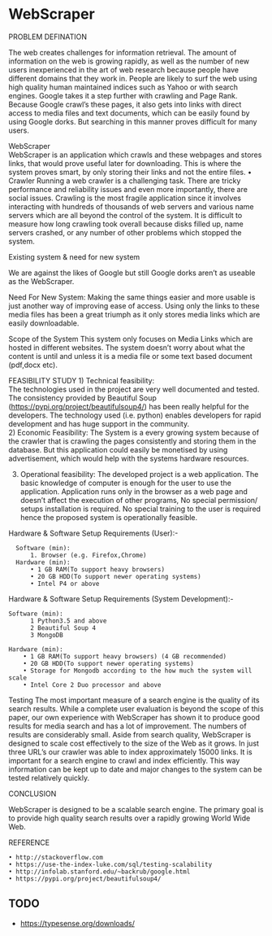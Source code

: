 # WebScraper

PROBLEM DEFINATION

The web creates challenges for information retrieval. The amount of information on the web is growing rapidly, as well as the number of new users inexperienced in the art of web research because people have different domains that they work in. People are likely to surf the web using high quality human maintained indices such as Yahoo or with search engines. Google takes it a step further with crawling and Page Rank. Because Google crawl’s these pages, it also gets into links with direct access to media files and text documents, which can be easily found by using Google dorks. But searching in this manner proves difficult for many users.


WebScraper  
WebScraper is an application which crawls and these webpages and stores links, that would prove useful later for downloading.
This is where the system proves smart, by only storing their links and not the entire files.
    • Crawler
Running a web crawler is a challenging task. There are tricky performance and reliability issues and even more importantly, there are social issues. Crawling is the most fragile application since it involves interacting with hundreds of thousands of web servers and various name servers which are all beyond the control of the system. It is difficult to measure how long crawling took overall because disks filled up, name servers crashed, or any number of other problems which stopped the system.

Existing system & need for new system

We are against the likes of Google but still Google dorks aren’t as useable as the WebScraper.

Need For New System:
Making the same things easier and more usable is just another way of improving ease of access.  Using only the links to these media files has been a great triumph as it only stores media links which are easily downloadable. 

Scope of the System
This system only focuses on Media Links which are hosted in different websites. The system doesn’t worry about what the content is until and unless it is a media file or some text based document (pdf,docx etc).


FEASIBILITY STUDY
    1) Technical feasibility:  
The technologies used in the project are very well documented and tested. The consistency provided by Beautiful Soup (https://pypi.org/project/beautifulsoup4/) has been really helpful for the developers.
The technology used (i.e. python) enables developers for rapid development and has huge support in the community.  
2)    Economic Feasibility:
The System is a every growing system because of the crawler that is crawling the pages consistently and storing them in the database. But this application could easily be monetised by using advertisement, which would help with the systems hardware resources. 

3)    Operational feasibility:
  The developed project is a web application. The basic knowledge of computer is enough for the user to use the application. Application runs only in the browser as a web page and doesn’t affect the execution of other programs, No special permission/ setups installation is required. No special training to the user is required hence the proposed system is operationally feasible.


Hardware & Software Setup Requirements (User):-

      Software (min):
          1. Browser (e.g. Firefox,Chrome)
      Hardware (min):
          • 1 GB RAM(To support heavy browsers)
          • 20 GB HDD(To support newer operating systems)
          • Intel P4 or above

Hardware & Software Setup Requirements (System Development):-

    Software (min):
          1 Python3.5 and above
          2 Beautiful Soup 4
          3 MongoDB

    Hardware (min):
        • 1 GB RAM(To support heavy browsers) (4 GB recommended)
        • 20 GB HDD(To support newer operating systems)
        • Storage for Mongodb according to the how much the system will scale  
        • Intel Core 2 Duo processor and above


Testing
 The most important measure of a search engine is the quality of its search results. While a complete user evaluation is beyond
 the scope of this paper, our own experience with WebScraper has shown it to produce good results for media search and has a lot
 of improvement. The numbers of results are considerably small. 
Aside from search quality, WebScraper is designed to scale cost effectively to the size of the Web as it grows.
In just three URL’s our crawler was able to index approximately 15000 links. It is important for a search engine to crawl and
index efficiently. This way information can be kept up to date and major changes to the system can be tested relatively quickly.



CONCLUSION

WebScraper is designed to be a scalable search engine. The primary goal is to provide high quality search results over a rapidly
growing World Wide Web. 



REFERENCE


    • http://stackoverflow.com
    • https://use-the-index-luke.com/sql/testing-scalability
    • http://infolab.stanford.edu/~backrub/google.html
    • https://pypi.org/project/beautifulsoup4/
    
## TODO
- https://typesense.org/downloads/
